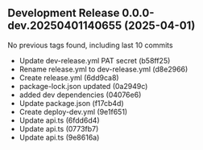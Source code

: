 ## Development Release 0.0.0-dev.20250401140655 (2025-04-01)

No previous tags found, including last 10 commits
* Update dev-release.yml PAT secret (b58ff25)
* Rename release.yml to dev-release.yml (d8e2966)
* Create release.yml (6dd9ca8)
* package-lock.json updated (0a2949c)
* added dev dependencies (04076e6)
* Update package.json (f17cb4d)
* Create deploy-dev.yml (9e1f651)
* Update api.ts (6fdd6d4)
* Update api.ts (0773fb7)
* Update api.ts (9e8616a)
